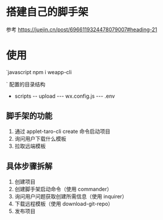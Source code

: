 # 搭建自己的脚手架

参考
https://juejin.cn/post/6966119324478079007#heading-21


# 使用
`javascript 
npm i weapp-cli


`
配置的目录结构
- scripts
-- upload
--- wx.config.js
--- .env

## 脚手架的功能

1. 通过 applet-taro-cli create <name> 命令启动项目
2. 询问用户下载什么模板
3. 拉取远端模板

## 具体步骤拆解

1. 创建项目
2. 创建脚手架启动命令（使用 commander）
3. 询问用户问题获取创建所需信息（使用 inquirer）
4. 下载远程模板（使用 download-git-repo）
5. 发布项目
